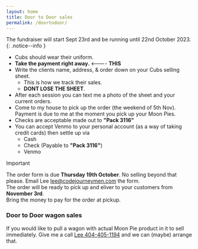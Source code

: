 ```yaml
---
layout: home
title: Door to Door sales
permalink: /doortodoor/
---
```


The fundraiser will start Sept 23rd and be running until 22nd October 2023.
{: .notice--info }



- Cubs should wear their uniform.
- **Take the payment right away.** <---- **THIS**
- Write the clients name, address, & order down on your Cubs selling sheet. 
    - This is how we track their sales. 
    - **DONT LOSE THE SHEET**.
- After each session you can text me a photo of the sheet and your current orders.
- Come to my house to pick up the order (the weekend of 5th Nov). Payment is due to me at the moment you pick up your Moon Pies.
- Checks are acceptable made out to **"Pack 3116"**
- You can accept Venmo to your personal account (as a way of taking credit cards) then settle up via
    - Cash
    - Check (Payable to **"Pack 3116"**)
    - Venmo


> [!IMPORTANT]
> The order form is due **Thursday 19th October**. No selling beyond that please. Email Lee lee@codejourneymen.com the form.<br/>
> The order will be ready to pick up and eliver to your customers from **November 3rd**.<br/>
> Bring the money to pay for the order at pickup.<br/>


### Door to Door wagon sales

If you would like to pull a wagon with actual Moon Pie product in it to sell immediately. Give me a call [Lee 404-405-1194](tel:4044051194) and we can (maybe) arrange that.

